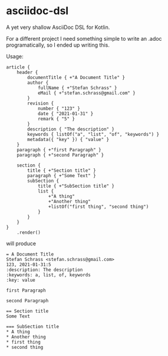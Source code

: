 # asciidoc-dsl
A yet very shallow AsciiDoc DSL for Kotlin.

For a different project I need something simple to write an .adoc programatically, so I ended up writing this.

Usage:

```
article {
    header {
        documentTitle { +"A Document Title" }
        author {
            fullName { +"Stefan Schrass" }
            eMail { +"stefan.schrass@gmail.com" }
        }
        revision {
            number { "123" }
            date { "2021-01-31" }
            remark { "5" }
        }
        description { "The description" }
        keywords { listOf("a", "list", "of", "keywords") }
        metadata({ "key" }) { "value" }
    }
    paragraph { +"first Paragraph" }
    paragraph { +"second Paragraph" }

    section {
        title { +"Section title" }
        paragraph { +"Some Text" }
        subSection {
            title { +"SubSection title" }
            list {
                +"A thing"
                +"Another thing"
                +listOf("first thing", "second thing")
            }
        }
    }
}
    .render()
```

will produce

```
= A Document Title
Stefan Schrass <stefan.schrass@gmail.com>
123, 2021-01-31:5
:description: The description
:keywords: a, list, of, keywords
:key: value

first Paragraph

second Paragraph

== Section title
Some Text

=== SubSection title
* A thing
* Another thing
* first thing
* second thing
```
